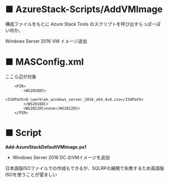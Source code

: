 # ■ AzureStack-Scripts/AddVMImage

構成ファイルをもとに Azure Stack Tools のスクリプトを呼び出すらっぱーぽい何か。

Windows Server 2016 VM イメージ追加


# ■ MASConfig.xml

ここら辺が対象

```Config
    <PIR>
        <WS2016DC>
            <ISOPath>D:\work\en_windows_server_2016_x64_dvd.iso</ISOPath>          
        </WS2016DC>
        <WS2012DC>none</WS2012DC>
    </PIR>
```


# ■ Script

**Add-AzureStackDefaultVMImage.ps1**  
- Windows Server 2016 DC のVMイメージを追加

日本語版ISOファイルでの作成もできるが、SQLRPの展開で失敗するため英語版ISOを使うことが望ましい

